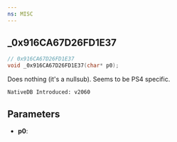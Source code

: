 ```yaml
---
ns: MISC
---
```

## _0x916CA67D26FD1E37

```c
// 0x916CA67D26FD1E37
void _0x916CA67D26FD1E37(char* p0);
```

Does nothing (it's a nullsub). Seems to be PS4 specific.

```
NativeDB Introduced: v2060
```

## Parameters
* **p0**:
